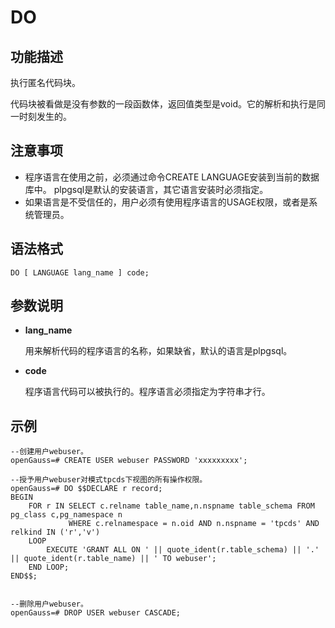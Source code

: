 # DO<a name="ZH-CN_TOPIC_0289900214"></a>

## 功能描述<a name="zh-cn_topic_0283137438_zh-cn_topic_0237122132_zh-cn_topic_0059778658_s9b63cdf8ade346bb85b02b8dbdf97170"></a>

执行匿名代码块。

代码块被看做是没有参数的一段函数体，返回值类型是void。它的解析和执行是同一时刻发生的。

## 注意事项<a name="zh-cn_topic_0283137438_zh-cn_topic_0237122132_zh-cn_topic_0059778658_sdad44f940b3e443387bdb882b0ddab8c"></a>

-   程序语言在使用之前，必须通过命令CREATE LANGUAGE安装到当前的数据库中。 plpgsql是默认的安装语言，其它语言安装时必须指定。
-   如果语言是不受信任的，用户必须有使用程序语言的USAGE权限，或者是系统管理员。

## 语法格式<a name="zh-cn_topic_0283137438_zh-cn_topic_0237122132_zh-cn_topic_0059778658_sd2aa9ae78e2b471aa1517fa438ac5e9e"></a>

```
DO [ LANGUAGE lang_name ] code;
```

## 参数说明<a name="zh-cn_topic_0283137438_zh-cn_topic_0237122132_zh-cn_topic_0059778658_sfb2bd9ccfd56476e820c028e3e53ccaf"></a>

-   **lang\_name**

    用来解析代码的程序语言的名称，如果缺省，默认的语言是plpgsql。

-   **code**

    程序语言代码可以被执行的。程序语言必须指定为字符串才行。


## 示例<a name="zh-cn_topic_0283137438_zh-cn_topic_0237122132_zh-cn_topic_0059778658_s414adb8f7846482184cbbd960d4adfcf"></a>

```
--创建用户webuser。
openGauss=# CREATE USER webuser PASSWORD 'xxxxxxxxx';

--授予用户webuser对模式tpcds下视图的所有操作权限。
openGauss=# DO $$DECLARE r record;
BEGIN
    FOR r IN SELECT c.relname table_name,n.nspname table_schema FROM pg_class c,pg_namespace n
             WHERE c.relnamespace = n.oid AND n.nspname = 'tpcds' AND relkind IN ('r','v')
    LOOP
        EXECUTE 'GRANT ALL ON ' || quote_ident(r.table_schema) || '.' || quote_ident(r.table_name) || ' TO webuser';
    END LOOP;
END$$;


--删除用户webuser。
openGauss=# DROP USER webuser CASCADE;
```
